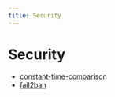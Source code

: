 ```yaml
---
title: Security
---
```


# Security

- [constant-time-comparison](constant-time-comparison.md)
- [fail2ban](fail2ban.md)
